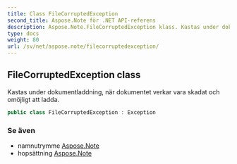 ```yaml
---
title: Class FileCorruptedException
second_title: Aspose.Note för .NET API-referens
description: Aspose.Note.FileCorruptedException klass. Kastas under dokumentladdning när dokumentet verkar vara skadat och omöjligt att ladda.
type: docs
weight: 80
url: /sv/net/aspose.note/filecorruptedexception/
---
```

## FileCorruptedException class

Kastas under dokumentladdning, när dokumentet verkar vara skadat och omöjligt att ladda.

```csharp
public class FileCorruptedException : Exception
```

### Se även

* namnutrymme [Aspose.Note](../../aspose.note/)
* hopsättning [Aspose.Note](../../)


